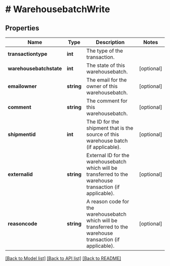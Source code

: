 # # WarehousebatchWrite

## Properties

Name | Type | Description | Notes
------------ | ------------- | ------------- | -------------
**transactiontype** | **int** | The type of the transaction. |
**warehousebatchstate** | **int** | The state of this warehousebatch. | [optional]
**emailowner** | **string** | The email for the owner of this warehousebatch. | [optional]
**comment** | **string** | The comment for this warehousebatch. | [optional]
**shipmentid** | **int** | The ID for the shipment that is the source of this warehouse batch (if applicable). | [optional]
**externalid** | **string** | External ID for the warehousebatch which will be transferred to the warehouse transaction (if applicable). | [optional]
**reasoncode** | **string** | A reason code for the warehousebatch which will be transferred to the warehouse transaction (if applicable). | [optional]

[[Back to Model list]](../../README.md#models) [[Back to API list]](../../README.md#endpoints) [[Back to README]](../../README.md)
